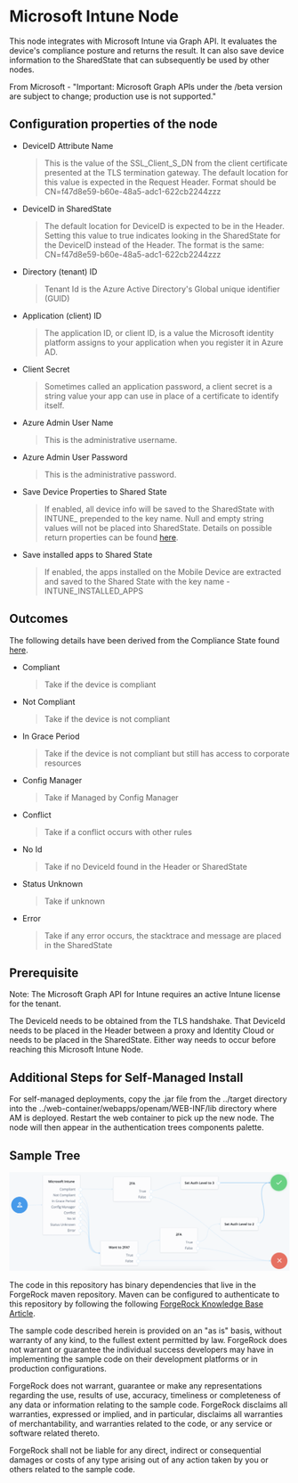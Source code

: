 <!--
* The contents of this file are subject to the terms of the Common Development and
* Distribution License (the License). You may not use this file except in compliance with the
* License.
*
* You can obtain a copy of the License at legal/CDDLv1.0.txt. See the License for the
* specific language governing permission and limitations under the License.
*
* When distributing Covered Software, include this CDDL Header Notice in each file and include
* the License file at legal/CDDLv1.0.txt. If applicable, add the following below the CDDL
* Header, with the fields enclosed by brackets [] replaced by your own identifying
* information: "Portions copyright [year] [name of copyright owner]".
*
* Copyright 2018 ForgeRock AS.
-->
# Microsoft Intune Node


This node integrates with Microsoft Intune via Graph API. It evaluates the device's compliance posture and returns the result. It can also save device information to the SharedState that can subsequently be used by other nodes.


From Microsoft - "Important: Microsoft Graph APIs under the /beta version are subject to change; production use is not supported."


##  Configuration properties of the node


- DeviceID Attribute Name
   >This is the value of the SSL_Client_S_DN from the client certificate presented at the TLS termination gateway. The default location for this value is expected in the Request Header. Format should be CN=f47d8e59-b60e-48a5-adc1-622cb2244zzz
- DeviceID in SharedState
   >The default location for DeviceID is expected to be in the Header.  Setting this value to true indicates looking in the SharedState for the DeviceID instead of the Header. The format is the same: CN=f47d8e59-b60e-48a5-adc1-622cb2244zzz
- Directory (tenant) ID
   >Tenant Id is the Azure Active Directory's Global unique identifier (GUID)
- Application (client) ID
   >The application ID, or client ID, is a value the Microsoft identity platform assigns to your application when you register it in Azure AD.
- Client Secret
   >Sometimes called an application password, a client secret is a string value your app can use in place of a certificate to identify itself.
- Azure Admin User Name
   >This is the administrative username.
- Azure Admin User Password
   >This is the administrative password.
- Save Device Properties to Shared State
   >If enabled, all device info will be saved to the SharedState with INTUNE_ prepended to the key name. Null and empty string values will not be placed into SharedState.  Details on possible return properties can be found [here](https://learn.microsoft.com/en-us/graph/api/resources/intune-devices-manageddevice?view=graph-rest-beta#properties).
- Save installed apps to Shared State
   >If enabled, the apps installed on the Mobile Device are extracted and saved to the Shared State with the key name - INTUNE_INSTALLED_APPS


## Outcomes


The following details have been derived from the Compliance State found [here](https://learn.microsoft.com/en-us/graph/api/resources/intune-devices-compliancestate?view=graph-rest-beta).
- Compliant
   > Take if the device is compliant
- Not Compliant
   > Take if the device is not compliant
- In Grace Period
   > Take if the device is not compliant but still has access to corporate resources
- Config Manager
   > Take if Managed by Config Manager
- Conflict
   > Take if a conflict occurs with other rules
- No Id
   > Take if no DeviceId found in the Header or SharedState
- Status Unknown
   > Take if unknown
- Error
   > Take if any error occurs, the stacktrace and message are placed in the SharedState


## Prerequisite


Note: The Microsoft Graph API for Intune requires an active Intune license for the tenant.


The DeviceId needs to be obtained from the TLS handshake.  That DeviceId needs to be placed in the Header between a proxy and Identity Cloud or needs to be placed in the SharedState.  Either way needs to occur before reaching this Microsoft Intune Node. 


##  Additional Steps for Self-Managed Install
For self-managed deployments, copy the .jar file from the ../target directory into the ../web-container/webapps/openam/WEB-INF/lib directory where AM is deployed.  Restart the web container to pick up the new node.  The node will then appear in the authentication trees components palette.


## Sample Tree


![ScreenShot](./example.png)


The code in this repository has binary dependencies that live in the ForgeRock maven repository. Maven can be configured to authenticate to this repository by following the following [ForgeRock Knowledge Base Article](https://backstage.forgerock.com/knowledge/kb/article/a74096897).
      
The sample code described herein is provided on an "as is" basis, without warranty of any kind, to the fullest extent permitted by law. ForgeRock does not warrant or guarantee the individual success developers may have in implementing the sample code on their development platforms or in production configurations.


ForgeRock does not warrant, guarantee or make any representations regarding the use, results of use, accuracy, timeliness or completeness of any data or information relating to the sample code. ForgeRock disclaims all warranties, expressed or implied, and in particular, disclaims all warranties of merchantability, and warranties related to the code, or any service or software related thereto.


ForgeRock shall not be liable for any direct, indirect or consequential damages or costs of any type arising out of any action taken by you or others related to the sample code.


[forgerock_platform]: https://www.forgerock.com/platform/ 



